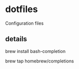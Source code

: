 # dotfiles
Configuration files

## details
brew install bash-completion

brew tap homebrew/completions


